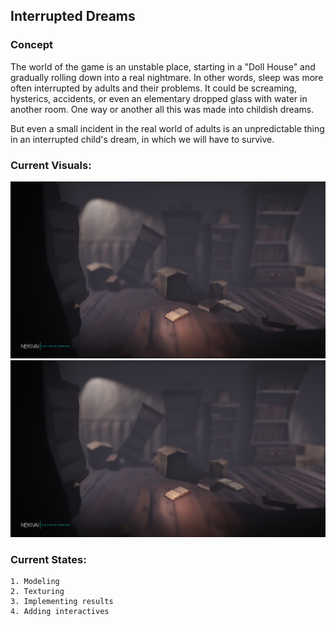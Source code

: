 ## Interrupted Dreams

### Concept

The world of the game is an unstable place, starting in a "Doll House" and gradually rolling down into a real nightmare. In other words, sleep was more often interrupted by adults and their problems. It could be screaming, hysterics, accidents, or even an elementary dropped glass with water in another room. One way or another all this was made into childish dreams.

But even a small incident in the real world of adults is an unpredictable thing in an interrupted child's dream, in which we will have to survive.

### Current Visuals:

![Pre Alpha](Screenshots/pre_alpha_0.1.jpg "Demo room camera set")
![Pre Alpha](Screenshots/pre_alpha_0.1.jpg "Demo room camera set (corners)")

### Current States:
	1. Modeling
	2. Texturing
	3. Implementing results
	4. Adding interactives  
